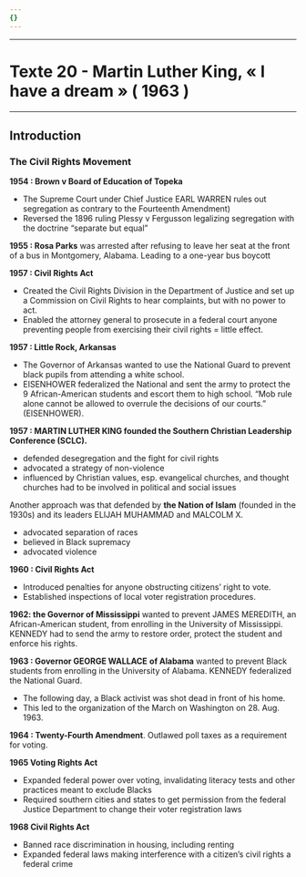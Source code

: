 ```yaml
---
{}
---
```

***
# Texte 20 - Martin Luther King, « I have a dream » ( 1963 )
***
## Introduction

### The Civil Rights Movement 

**1954 : Brown v Board of Education of Topeka**
- The Supreme Court under Chief Justice EARL WARREN rules out segregation as contrary to the Fourteenth Amendment)
- Reversed the 1896 ruling Plessy v Fergusson legalizing segregation with the doctrine “separate but equal”

**1955 : Rosa Parks** was arrested after refusing to leave her seat at the front of a bus in Montgomery, Alabama. Leading to a one-year bus boycott

**1957 : Civil Rights Act**
- Created the Civil Rights Division in the Department of Justice and set up a Commission on Civil Rights to hear complaints, but with no power to act.
- Enabled the attorney general to prosecute in a federal court anyone preventing people from exercising their civil rights = little effect. 

**1957 : Little Rock, Arkansas**
- The Governor of Arkansas wanted to use the National Guard to prevent black pupils from attending a white school.
- EISENHOWER federalized the National and sent the army to protect the 9 African-American students and escort them to high school. “Mob rule alone cannot be allowed to overrule the decisions of our courts.” (EISENHOWER).

**1957 : MARTIN LUTHER KING founded the Southern Christian Leadership Conference (SCLC).**
- defended desegregation and the fight for civil rights
- advocated a strategy of non-violence
- influenced by Christian values, esp. evangelical churches, and thought churches had to be involved in political and social issues

Another approach was that defended by **the Nation of Islam** (founded in the 1930s) and its leaders ELIJAH MUHAMMAD and MALCOLM X.
- advocated separation of races
- believed in Black supremacy 
- advocated violence

**1960 : Civil Rights Act**
- Introduced penalties for anyone obstructing citizens’ right to vote.
- Established inspections of local voter registration procedures.

**1962: the Governor of Mississippi** wanted to prevent JAMES MEREDITH, an African-American student, from enrolling in the University of Mississippi. KENNEDY had to send the army to restore order, protect the student and enforce his rights.

**1963 : Governor GEORGE WALLACE** **of Alabama** wanted to prevent Black students from enrolling in the University of Alabama. KENNEDY federalized the National Guard.
- The following day, a Black activist was shot dead in front of his home.
- This led to the organization of the March on Washington on 28. Aug. 1963.

**1964 : Twenty-Fourth Amendment**. Outlawed poll taxes as a requirement for voting.

**1965 Voting Rights Act**
- Expanded federal power over voting, invalidating literacy tests and other practices meant to exclude Blacks
- Required southern cities and states to get permission from the federal Justice Department to change their voter registration laws

**1968 Civil Rights Act**
- Banned race discrimination in housing, including renting
- Expanded federal laws making interference with a citizen’s civil rights a federal crime

